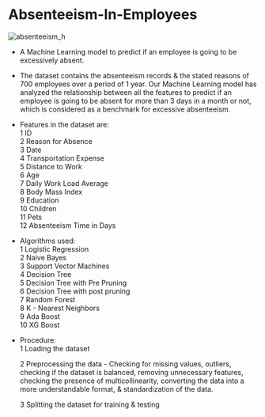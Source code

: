 # Absenteeism-In-Employees

![absenteeism_h](https://user-images.githubusercontent.com/59203913/147377899-44ec27ac-0c43-4528-8d89-46cc2adc39c8.jpg)


* A Machine Learning model to predict if an employee is going to be excessively absent.

* The dataset contains the absenteeism records & the stated reasons of 700 employees over a period of 1 year. Our Machine Learning model has analyzed the relationship between   all the features to predict if an employee is going to be absent for more than 3 days in a month or not, which is considered as a benchmark for excessive absenteeism.

* Features in the dataset are:    <br />
 1   ID                         <br />
 2   Reason for Absence          <br />
 3   Date                       <br />
 4   Transportation Expense      
 5   Distance to Work          
 6   Age                       
 7   Daily Work Load Average   
 8   Body Mass Index           
 9   Education                 
 10  Children                  
 11  Pets                      
 12  Absenteeism Time in Days  <br />
 
 * Algorithms used:     <br />
 1 Logistic Regression  <br />
 2 Naive Bayes            <br />
 3 Support Vector Machines  <br />
 4 Decision Tree                <br />
 5 Decision Tree with Pre Pruning  <br />
 6 Decision Tree with post pruning <br />
 7 Random Forest               <br />
 8 K - Nearest Neighbors      <br />
 9 Ada Boost	           <br />
 10	XG Boost           <br />
 
 * Procedure:        <br />
   1 Loading the dataset
 
   2 Preprocessing the data - Checking for missing values, outliers, checking if the dataset is balanced, removing unnecessary features, checking the presence of 
   multicollinearity, converting the data into a more understandable format, & standardization of the data.
   
   3 Splitting the dataset for training & testing 
 
 
 
